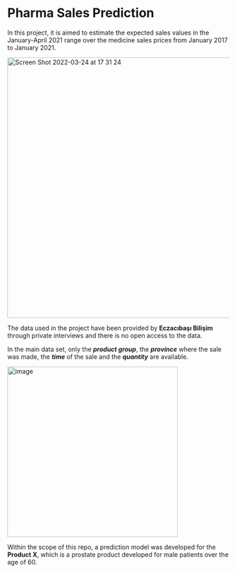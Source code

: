 # Pharma Sales Prediction

In this project, it is aimed to estimate the expected sales values in the January-April 2021 range over the medicine sales prices from January 2017 to January 2021.

<img width="590" alt="Screen Shot 2022-03-24 at 17 31 24" src="https://user-images.githubusercontent.com/71854717/159939227-33be5655-72c1-47b5-bd6f-768a6dce2d02.png">

The data used in the project have been provided by **Eczacıbaşı Bilişim** through private interviews and there is no open access to the data.

In the main data set, only the ***product group***, the ***province*** where the sale was made, the ***time*** of the sale and the ***quantity*** are available.

<img width="386" alt="image" src="https://user-images.githubusercontent.com/71854717/161051504-da65916a-0fa2-4051-9834-6a90d26f9c00.png">

Within the scope of this repo, a prediction model was developed for the **Product  X**, which is a prostate product developed for male patients over the age of 60.




